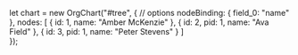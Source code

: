 let chart = new OrgChart("#tree", {
    // options
    nodeBinding: {
        field_0: "name"
    },
    nodes: [
        { id: 1, name: "Amber McKenzie" },
        { id: 2, pid: 1, name: "Ava Field" },
        { id: 3, pid: 1, name: "Peter Stevens" }
    ]  
});
